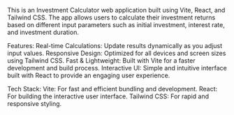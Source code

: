 This is an Investment Calculator web application built using Vite, React, and Tailwind CSS. The app allows users to calculate their investment returns based on different input parameters such as initial investment, interest rate, and investment duration.

Features:
Real-time Calculations: Update results dynamically as you adjust input values.
Responsive Design: Optimized for all devices and screen sizes using Tailwind CSS.
Fast & Lightweight: Built with Vite for a faster development and build process.
Interactive UI: Simple and intuitive interface built with React to provide an engaging user experience.


Tech Stack:
Vite: For fast and efficient bundling and development.
React: For building the interactive user interface.
Tailwind CSS: For rapid and responsive styling.
